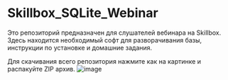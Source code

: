 # Skillbox_SQLite_Webinar
Это репозиторий предназначен для слушателей вебинара  на Skillbox. Здесь находится необходимый софт для разворачивания базы, инструкции по установке и домашние задания.

Для скачивания всего репозитория нажмите как на картинке и распакуйте ZIP архив.
![image](https://user-images.githubusercontent.com/53496037/115108296-54a62a80-9f78-11eb-9a1a-430dd3c76a22.png)


